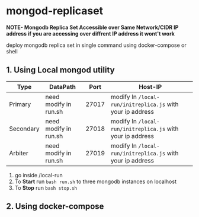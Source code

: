 # mongod-replicaset

**NOTE- Mongodb Replica Set Accessible over Same Network/CIDR IP address if you are accessing over diffrent IP address it wont't work**

deploy mongodb replica set in single command using docker-compose or shell 

## 1. Using Local **mongod** utility

Type| DataPath | Port | Host-IP
---------|----------|---------|---------
Primary | need modify in run.sh | 27017 | modify In `/local-run/initreplica.js` with your ip address
Secondary | need modify in run.sh | 27018 |modify In `/local-run/initreplica.js` with your ip address
Arbiter  | need modify in run.sh | 27019 | modify In `/local-run/initreplica.js` with your ip address

1. go inside /local-run 
2. To **Start** run `bash run.sh` to three mongodb instances on localhost
3. To **Stop** run `bash stop.sh`
## 2. Using **docker-compose** 

